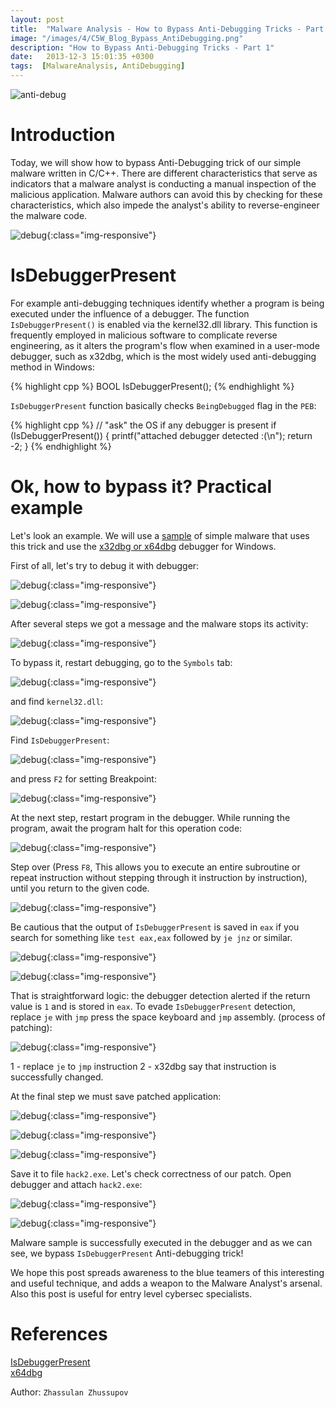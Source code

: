 ```yaml
---
layout: post
title:  "Malware Analysis - How to Bypass Anti-Debugging Tricks - Part 1"
image: "/images/4/C5W_Blog_Bypass_AntiDebugging.png"
description: "How to Bypass Anti-Debugging Tricks - Part 1"
date:   2013-12-3 15:01:35 +0300
tags:  [MalwareAnalysis, AntiDebugging]
---
```


![anti-debug](/images/4/C5W_Blog_Bypass_AntiDebugging.png)

# Introduction

Today, we will show how to bypass Anti-Debugging trick of our simple malware written in C/C++. There are different characteristics that serve as indicators that a malware analyst is conducting a manual inspection of the malicious application. Malware authors can avoid this by checking for these characteristics, which also impede the analyst's ability to reverse-engineer the malware code.     

![debug](/images/4/2024-01-01_12-45.png){:class="img-responsive"}         

# IsDebuggerPresent

For example anti-debugging techniques identify whether a program is being executed under the influence of a debugger. The function `IsDebuggerPresent()` is enabled via the kernel32.dll library. This function is frequently employed in malicious software to complicate reverse engineering, as it alters the program's flow when examined in a user-mode debugger, such as x32dbg, which is the most widely used anti-debugging method in Windows:    

{% highlight cpp %}
BOOL IsDebuggerPresent();
{% endhighlight %}

`IsDebuggerPresent` function basically checks `BeingDebugged` flag in the `PEB`:    

{% highlight cpp %}
// "ask" the OS if any debugger is present
if (IsDebuggerPresent()) {
  printf("attached debugger detected :(\n");
  return -2;
}
{% endhighlight %}

# Ok, how to bypass it? Practical example

Let's look an example. We will use a [sample](/images/4/hack.exe.7z) of simple malware that uses this trick and use the [x32dbg or x64dbg](https://x64dbg.com/) debugger for Windows.    

First of all, let's try to debug it with debugger:      

![debug](/images/4/2024-01-01_11-18.png){:class="img-responsive"}             

![debug](/images/4/2024-01-01_11-20.png){:class="img-responsive"}             

After several steps we got a message and the malware stops its activity:    

![debug](/images/4/2024-01-01_11-21.png){:class="img-responsive"}             

To bypass it, restart debugging, go to the `Symbols` tab:    

![debug](/images/4/2024-01-01_11-25.png){:class="img-responsive"}             

and find `kernel32.dll`:    

![debug](/images/4/2024-01-01_11-25_1.png){:class="img-responsive"}             

Find `IsDebuggerPresent`:    

![debug](/images/4/2024-01-01_11-29.png){:class="img-responsive"}             

and press `F2` for setting Breakpoint:    

![debug](/images/4/2024-01-01_11-30.png){:class="img-responsive"}             

At the next step, restart program in the debugger. While running the program, await the program halt for this operation code:    

![debug](/images/4/2024-01-01_11-36.png){:class="img-responsive"}             

Step over (Press `F8`, This allows you to execute an entire subroutine or repeat instruction without stepping through it instruction by instruction), until you return to the given code.    

![debug](/images/4/2024-01-01_11-46.png){:class="img-responsive"}             

Be cautious that the output of `IsDebuggerPresent` is saved in `eax` if you search for something like `test eax,eax` followed by `je jnz` or similar.

![debug](/images/4/2024-01-01_11-51.png){:class="img-responsive"}             

![debug](/images/4/2024-01-02_00-32.png){:class="img-responsive"}             

That is straightforward logic: the debugger detection alerted if the return value is `1` and is stored in `eax`. To evade `IsDebuggerPresent` detection, replace `je` with `jmp` press the space keyboard and `jmp` assembly. (process of patching):    

![debug](/images/4/2024-01-01_11-59.png){:class="img-responsive"}             

1 - replace `je` to `jmp` instruction
2 - x32dbg say that instruction is successfully changed.    

At the final step we must save patched application:    

![debug](/images/4/2024-01-01_12-01.png){:class="img-responsive"}             

![debug](/images/4/2024-01-01_12-02.png){:class="img-responsive"}             

![debug](/images/4/2024-01-01_12-02_1.png){:class="img-responsive"}             

Save it to file `hack2.exe`. Let's check correctness of our patch. Open debugger and attach `hack2.exe`:    

![debug](/images/4/2024-01-01_12-04.png){:class="img-responsive"}             

![debug](/images/4/2024-01-01_12-04_1.png){:class="img-responsive"}             

Malware sample is successfully executed in the debugger and as we can see, we bypass `IsDebuggerPresent` Anti-debugging trick!    

We hope this post spreads awareness to the blue teamers of this interesting and useful technique, and adds a weapon to the Malware Analyst's arsenal. Also this post is useful for entry level cybersec specialists.     

# References

[IsDebuggerPresent](https://learn.microsoft.com/en-us/windows/win32/api/debugapi/nf-debugapi-isdebuggerpresent)     
[x64dbg](https://x64dbg.com/)    

Author: `Zhassulan Zhussupov`
